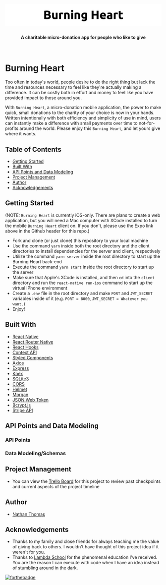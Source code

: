 <h1 align="center"><img src="./assets/readme-images/readme-header.png" alt="Burning Heart repo banner" /></h1>
<h4 align="center">A charitable micro-donation app for people who like to give</h4>
<br>

# Burning Heart

Too often in today's world, people desire to do the right thing but lack the time and resources necessary to feel like they're actually making a difference. It can be costly both in effort and money to feel like you have provided impact to those around you.

With `Burning Heart`, a micro-donation mobile application, the power to make quick, small donations to the charity of your choice is now in your hands. Written intentionally with both efficiency and simplicity of use in mind, users can instantly make a difference with small payments over time to not-for-profits around the world. Please enjoy this `Burning Heart`, and let yours give where it wants.

## Table of Contents

- [Getting Started](#getting-started)
- [Built With](#built-with)
- [API Points and Data Modeling](#api-points-and-data-modeling)
- [Project Management](#project-management)
- [Author](#author)
- [Acknowledgements](#acknowledgements)

## Getting Started

(NOTE: `Burning Heart` is currently iOS-only. There are plans to create a web application, but you will need a Mac computer with XCode installed to turn the mobile `Burning Heart` client on. If you don't, please use the Expo link above in the Github header for this repo.)

- Fork and clone (or just clone) this repository to your local machine
- Use the command `yarn` inside both the root directory and the client directories to install dependencies for the server and client, respectively
- Utilize the command `yarn server` inside the root directory to start up the Burning Heart back-end
- Execute the command `yarn start` inside the root directory to start up the server
- Make sure that Apple's XCode is installed, and then `cd` into the `client` directory and run the `react-native run-ios` command to start up the virtual iPhone environment
- Create a `.env` file in the root directory and make `PORT` and `JWT_SECRET` variables inside of it (e.g. `PORT = 8000`, `JWT_SECRET = Whatever you want.`)
- Enjoy!

## Built With

- [React Native](https://facebook.github.io/react-native/)
- [React Router Native](https://reacttraining.com/react-router/native/guides/quick-start)
- [React Hooks](https://reactjs.org/docs/hooks-intro.html)
- [Context API](https://reactjs.org/docs/context.html)
- [Styled Components](https://www.styled-components.com/)
- [Axios](https://www.npmjs.com/package/axios)
- [Express](https://expressjs.com/)
- [Knex](https://knexjs.org/)
- [SQLite3](https://www.sqlite.org/index.html)
- [CORS](https://github.com/expressjs/cors)
- [Helmet](https://helmetjs.github.io/)
- [Morgan](https://www.npmjs.com/package/morgan)
- [JSON Web Token](https://github.com/auth0/node-jsonwebtoken)
- [Bcrypt.js](https://www.npmjs.com/package/bcryptjs)
- [Stripe API](https://stripe.com/docs/api)

## API Points and Data Modeling

### API Points

### Data Modeling/Schemas

## Project Management

- You can view the [Trello Board](https://trello.com/b/YWsebwOT/burning-heart) for this project to review past checkpoints and current aspects of the project timeline

## Author

- [Nathan Thomas](https://github.com/nwthomas)

## Acknowledgements

- Thanks to my family and close friends for always teaching me the value of giving back to others. I wouldn't have thought of this project idea if it weren't for you.
- Thanks to [Lambda School](https://lambdaschool.com/) for the phenomenal education I've received. You are the reason I can execute with code when I have an idea instead of stumbling around in the dark.

[![forthebadge](https://forthebadge.com/images/badges/built-with-love.svg)](https://forthebadge.com)
